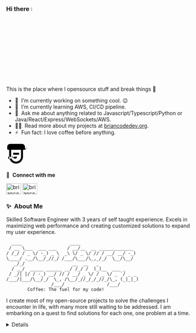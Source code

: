 ### Hi there <a href="https://briancodedev.org"><img src="https://media.giphy.com/media/hvRJCLFzcasrR4ia7z/giphy.gif" width="5%"></a>
This is the place where I opensource stuff and break things :rofl:

- 🔭 &nbsp;I’m currently working on something cool. :wink:
- 🌱 &nbsp;I’m currently learning AWS, CI/CD pipeline.
- 💬 &nbsp;Ask me about anything related to Javascript/Typescript/Python or Java/React/Express/WebSockets/AWS.
- 👨‍💻 &nbsp;Read more about my projects at [briancodedev.org](https://briancodedev.org/projects).
- ⚡ &nbsp;Fun fact: I love coffee before anything.
<svg width="64px" height="64px" viewBox="0 0 24 24" fill="none" xmlns="http://www.w3.org/2000/svg">
    <path fill-rule="evenodd" clip-rule="evenodd" d="M20 2C20.5523 2 21 2.44772 21 3V4C21 5.65685 19.6569 7 18 7H17V14C17 17.866 13.866 21 10 21C6.13401 21 3 17.866 3 14V7H2C1.44772 7 1 6.55228 1 6V4C1 2.34315 2.34315 1 4 1H16C17.6569 1 19 2.34315 19 4V5C19 5.55228 19.4477 6 20 6C20.5523 6 21 5.55228 21 5V3C21 2.44772 20.5523 2 20 2ZM5 7H15V14C15 16.7614 12.7614 19 10 19C7.23858 19 5 16.7614 5 14V7ZM7 14C7 15.1046 7.89543 16 9 16C10.1046 16 11 15.1046 11 14H9C7.89543 14 7 14.8954 7 16C7 14.8954 6.10457 14 5 14C5 14.8954 4.10457 14 3 14V16H2V14C2 14 2.89543 14 4 14C2.89543 14 3 14 3 14C2.89543 14 3 14 3 14V16H5V14H7ZM13 12H7V10H13V12Z" fill="#000000"/>
</svg>


🔗 &nbsp;**Connect with me**
<p align="left">
<a href="https://briancodedev.org/about" target="blank"><img align="center" src="https://cdn.jsdelivr.net/npm/simple-icons@3.0.1/icons/dev-dot-to.svg" alt="briancodedev" height="30" width="40" /></a>
<a href="https://www.linkedin.com/in/brian-kelley-profile/" target="blank"><img align="center" src="https://raw.githubusercontent.com/rahuldkjain/github-profile-readme-generator/master/src/images/icons/Social/linked-in-alt.svg" alt="briancodedev" height="30" width="40" /></a>
  
### ✨&nbsp; About Me

Skilled Software Engineer with 3 years of self taught experience. Excels in maximizing web performance and creating customized solutions to expand my user experience.

```
  ____                  ____                      
 / __ \___  ___ ___    / __/__  __ _____________  
/ /_/ / _ \/ -_) _ \  _\ \/ _ \/ // / __/ __/ -_) 
\____/ .__/\__/_//_/ /___/\___/\_,_/_/  \__/\__/  
   _/_/                  __  __   _               
  / __/  _____ ______ __/ /_/ /  (_)__  ___ _     
 / _/| |/ / -_) __/ // / __/ _ \/ / _ \/ _ `/ _ _ 
/___/|___/\__/_/  \_, /\__/_//_/_/_//_/\_, (_|_|_)
                 /___/                /___/       
        Coffee: The fuel for my code!     
```

  
I create most of my open-source projects to solve the challenges I encounter in life, with many more still waiting to be addressed. I am embarking on a quest to find solutions for each one, one problem at a time.

<details>
<p>Open to collaborations and exciting projects, I'm eager to connect with fellow developers and tech enthusiasts. Let's build something amazing together!

Happy coding!</p>

</details>
<div id="pointer"></div>
<style>
@keyframes slide {
  0% { top: 0%; left: 0%; }
  25% { top: 0%; left: 100%; }
  50% { top: 100%; left: 100%; }
  75% { top: 100%; left: 0%; }
  100% { top: 0%; left: 0%; }
}

#pointer {
  position: absolute;
  width: 24px;
  height: 24px;
  background: url('https://upload.wikimedia.org/wikipedia/commons/4/46/Arrowed_cursor.svg') no-repeat center center;
  background-size: cover;
  animation: slide 10s infinite;
}
</style>
